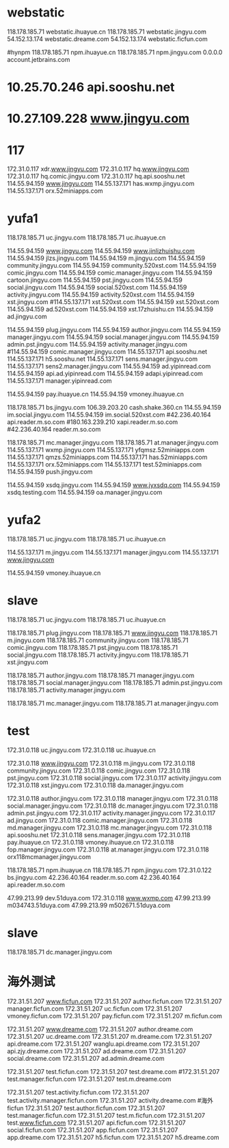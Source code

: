 # webstatic
118.178.185.71 webstatic.ihuayue.cn
118.178.185.71 webstatic.jingyu.com
54.152.13.174 webstatic.dreame.com
54.152.13.174 webstatic.ficfun.com



#hynpm
118.178.185.71 npm.ihuayue.cn
118.178.185.71 npm.jingyu.com
0.0.0.0 account.jetbrains.com

# 10.25.70.246 api.sooshu.net
# 10.27.109.228 www.jingyu.com



# 117
172.31.0.117 xdr.www.jingyu.com
172.31.0.117 hq.www.jingyu.com
172.31.0.117 hq.comic.jingyu.com
172.31.0.117 hq.api.sooshu.net
114.55.94.159 www.jingyu.com
114.55.137.171 has.wxmp.jingyu.com
114.55.137.171 orx.52miniapps.com 



# yufa1
118.178.185.71 uc.jingyu.com
118.178.185.71 uc.ihuayue.cn

114.55.94.159 www.jingyu.com
114.55.94.159 www.jinlizhuishu.com
114.55.94.159 jlzs.jingyu.com
114.55.94.159 m.jingyu.com
114.55.94.159 community.jingyu.com
114.55.94.159 community.520xst.com
114.55.94.159 comic.jingyu.com
114.55.94.159 comic.manager.jingyu.com
114.55.94.159 cartoon.jingyu.com
114.55.94.159 pst.jingyu.com
114.55.94.159 social.jingyu.com
114.55.94.159 social.520xst.com
114.55.94.159 activity.jingyu.com
114.55.94.159 activity.520xst.com
114.55.94.159 xst.jingyu.com
#114.55.137.171 xst.520xst.com
114.55.94.159 xst.520xst.com
114.55.94.159 ad.520xst.com
114.55.94.159 xst.17zhuishu.cn
114.55.94.159 ad.jingyu.com

114.55.94.159 plug.jingyu.com
114.55.94.159 author.jingyu.com
114.55.94.159 manager.jingyu.com
114.55.94.159 social.manager.jingyu.com
114.55.94.159 admin.pst.jingyu.com
114.55.94.159 activity.manager.jingyu.com
#114.55.94.159 comic.manager.jingyu.com
114.55.137.171  api.sooshu.net
114.55.137.171  h5.sooshu.net
114.55.137.171  sens.manager.jingyu.com
114.55.137.171  sens2.manager.jingyu.com
114.55.94.159 ad.yipinread.com
114.55.94.159 api.ad.yipinread.com
114.55.94.159 adapi.yipinread.com
114.55.137.171 manager.yipinread.com

114.55.94.159 pay.ihuayue.cn
114.55.94.159 vmoney.ihuayue.cn

118.178.185.71 bs.jingyu.com
106.39.203.20 cash.shake.360.cn
114.55.94.159 im.social.jingyu.com
114.55.94.159 im.social.520xst.com
#42.236.40.164 api.reader.m.so.com
#180.163.239.210 xapi.reader.m.so.com
#42.236.40.164 reader.m.so.com

118.178.185.71 mc.manager.jingyu.com
118.178.185.71 at.manager.jingyu.com
114.55.137.171  wxmp.jingyu.com
114.55.137.171  yfqmsz.52miniapps.com
114.55.137.171  qmzs.52miniapps.com
114.55.137.171 has.52miniapps.com
114.55.137.171 orx.52miniapps.com
114.55.137.171  test.52miniapps.com
114.55.94.159  push.jingyu.com

114.55.94.159 xsdq.jingyu.com
114.55.94.159 www.jyxsdq.com
114.55.94.159 xsdq.testing.com
114.55.94.159 oa.manager.jingyu.com



# yufa2
118.178.185.71 uc.jingyu.com
118.178.185.71 uc.ihuayue.cn

114.55.137.171 m.jingyu.com
114.55.137.171 manager.jingyu.com
114.55.137.171 www.jingyu.com

114.55.94.159 vmoney.ihuayue.cn



# slave
118.178.185.71 uc.jingyu.com
118.178.185.71 uc.ihuayue.cn

118.178.185.71 plug.jingyu.com
118.178.185.71 www.jingyu.com
118.178.185.71 m.jingyu.com
118.178.185.71 community.jingyu.com
118.178.185.71 comic.jingyu.com
118.178.185.71 pst.jingyu.com
118.178.185.71 social.jingyu.com
118.178.185.71 activity.jingyu.com
118.178.185.71 xst.jingyu.com

118.178.185.71 author.jingyu.com
118.178.185.71 manager.jingyu.com
118.178.185.71 social.manager.jingyu.com
118.178.185.71 admin.pst.jingyu.com
118.178.185.71 activity.manager.jingyu.com

118.178.185.71 mc.manager.jingyu.com
118.178.185.71 at.manager.jingyu.com



# test
172.31.0.118 uc.jingyu.com
172.31.0.118 uc.ihuayue.cn

172.31.0.118 www.jingyu.com
172.31.0.118 m.jingyu.com
172.31.0.118 community.jingyu.com
172.31.0.118 comic.jingyu.com
172.31.0.118 pst.jingyu.com
172.31.0.118 social.jingyu.com
172.31.0.117 activity.jingyu.com
172.31.0.118 xst.jingyu.com
172.31.0.118 da.manager.jingyu.com

172.31.0.118 author.jingyu.com
172.31.0.118 manager.jingyu.com
172.31.0.118 social.manager.jingyu.com
172.31.0.118 dc.manager.jingyu.com
172.31.0.118 admin.pst.jingyu.com
172.31.0.117 activity.manager.jingyu.com
172.31.0.117 ad.jingyu.com
172.31.0.118 comic.manager.jingyu.com
172.31.0.118 md.manager.jingyu.com
172.31.0.118 mc.manager.jingyu.com
172.31.0.118 api.sooshu.net
172.31.0.118 sens.manager.jingyu.com
172.31.0.118 pay.ihuayue.cn
172.31.0.118 vmoney.ihuayue.cn
172.31.0.118 fop.manager.jingyu.com
172.31.0.118 at.manager.jingyu.com
172.31.0.118 orx118mcmanager.jingyu.com

118.178.185.71 npm.ihuayue.cn
118.178.185.71 npm.jingyu.com
172.31.0.122 bs.jingyu.com
42.236.40.164 reader.m.so.com
42.236.40.164 api.reader.m.so.com

47.99.213.99 dev.51duya.com
172.31.0.118 www.wxmp.com
47.99.213.99 m034743.51duya.com
47.99.213.99 m502671.51duya.com



# slave

118.178.185.71 dc.manager.jingyu.com



# 海外测试
172.31.51.207 www.ficfun.com
172.31.51.207 author.ficfun.com
172.31.51.207 manager.ficfun.com
172.31.51.207 uc.ficfun.com
172.31.51.207 vmoney.ficfun.com
172.31.51.207 pay.ficfun.com
172.31.51.207 m.ficfun.com

172.31.51.207 www.dreame.com
172.31.51.207 author.dreame.com
172.31.51.207 uc.dreame.com
172.31.51.207 m.dreame.com
172.31.51.207 api.dreame.com
172.31.51.207 wanglu.api.dreame.com
172.31.51.207 api.zjy.dreame.com
172.31.51.207 ad.dreame.com
172.31.51.207 social.dreame.com
172.31.51.207  ad.admin.dreame.com

172.31.51.207 test.ficfun.com
172.31.51.207 test.dreame.com
#172.31.51.207 test.manager.ficfun.com
172.31.51.207 test.m.dreame.com

172.31.51.207 test.activity.ficfun.com
172.31.51.207 test.activity.manager.ficfun.com
172.31.51.207 activity.dreame.com
#海外ficfun
172.31.51.207 test.author.ficfun.com
172.31.51.207 test.manager.ficfun.com
172.31.51.207 test.m.ficfun.com
172.31.51.207 test.www.ficfun.com
172.31.51.207 api.ficfun.com
172.31.51.207 social.ficfun.com
172.31.51.207 app.ficfun.com
172.31.51.207 app.dreame.com
172.31.51.207 h5.ficfun.com
172.31.51.207 h5.dreame.com